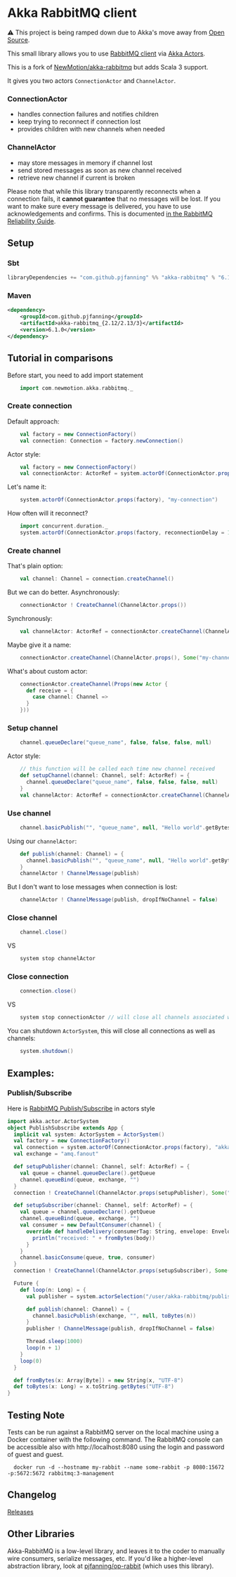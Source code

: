 # Akka RabbitMQ client

:warning: This project is being ramped down due to Akka's move away from [Open Source](https://www.lightbend.com/blog/why-we-are-changing-the-license-for-akka).

This small library allows you to use [RabbitMQ client](https://www.rabbitmq.com/java-client.html) via [Akka Actors](https://akka.io).

This is a fork of [NewMotion/akka-rabbitmq](https://github.com/NewMotion/akka-rabbitmq) but adds Scala 3 support.

It gives you two actors `ConnectionActor` and `ChannelActor`.

### ConnectionActor
* handles connection failures and notifies children
* keep trying to reconnect if connection lost
* provides children with new channels when needed

### ChannelActor
* may store messages in memory if channel lost
* send stored messages as soon as new channel received
* retrieve new channel if current is broken

Please note that while this library transparently reconnects when a connection fails, it **cannot guarantee** that no
messages will be lost. If you want to make sure every message is delivered, you have to use acknowledgements
and confirms. This is documented
[in the RabbitMQ Reliability Guide](https://www.rabbitmq.com/reliability.html#connection-failures).

## Setup

### Sbt
``` scala
libraryDependencies += "com.github.pjfanning" %% "akka-rabbitmq" % "6.1.0"
```

### Maven
```xml
<dependency>
    <groupId>com.github.pjfanning</groupId>
    <artifactId>akka-rabbitmq_{2.12/2.13/3}</artifactId>
    <version>6.1.0</version>
</dependency>
```

## Tutorial in comparisons
Before start, you need to add import statement

```scala
    import com.newmotion.akka.rabbitmq._
```

### Create connection

Default approach:
```scala
    val factory = new ConnectionFactory()
    val connection: Connection = factory.newConnection()
```

Actor style:
```scala
    val factory = new ConnectionFactory()
    val connectionActor: ActorRef = system.actorOf(ConnectionActor.props(factory))
```

Let's name it:
```scala
    system.actorOf(ConnectionActor.props(factory), "my-connection")
```

How often will it reconnect?
```scala
    import concurrent.duration._
    system.actorOf(ConnectionActor.props(factory, reconnectionDelay = 10.seconds), "my-connection")
```

### Create channel

That's plain option:
```scala
    val channel: Channel = connection.createChannel()
```

But we can do better. Asynchronously:
```scala
    connectionActor ! CreateChannel(ChannelActor.props())
```

Synchronously:
```scala
    val channelActor: ActorRef = connectionActor.createChannel(ChannelActor.props())
```

Maybe give it a name:
```scala
    connectionActor.createChannel(ChannelActor.props(), Some("my-channel"))
```

What's about custom actor:
```scala
    connectionActor.createChannel(Props(new Actor {
      def receive = {
        case channel: Channel =>
      }
    }))
```

### Setup channel
```scala
    channel.queueDeclare("queue_name", false, false, false, null)
```

Actor style:
```scala
    // this function will be called each time new channel received
    def setupChannel(channel: Channel, self: ActorRef) = {
      channel.queueDeclare("queue_name", false, false, false, null)
    }
    val channelActor: ActorRef = connectionActor.createChannel(ChannelActor.props(setupChannel))
```

### Use channel
```scala
    channel.basicPublish("", "queue_name", null, "Hello world".getBytes)
```

Using our `channelActor`:
```scala
    def publish(channel: Channel) = {
      channel.basicPublish("", "queue_name", null, "Hello world".getBytes)
    }
    channelActor ! ChannelMessage(publish)
```

But I don't want to lose messages when connection is lost:
```scala
    channelActor ! ChannelMessage(publish, dropIfNoChannel = false)
```

### Close channel
```scala
    channel.close()
```
VS
```scala
    system stop channelActor
```

### Close connection

```scala
    connection.close()
```
VS
```scala
    system stop connectionActor // will close all channels associated with this connection
```

You can shutdown `ActorSystem`, this will close all connections as well as channels:
```scala
    system.shutdown()
```

## Examples:

### Publish/Subscribe

Here is [RabbitMQ Publish/Subscribe](http://www.rabbitmq.com/tutorials/tutorial-three-java.html) in actors style

```scala
import akka.actor.ActorSystem
object PublishSubscribe extends App {
  implicit val system: ActorSystem = ActorSystem()
  val factory = new ConnectionFactory()
  val connection = system.actorOf(ConnectionActor.props(factory), "akka-rabbitmq")
  val exchange = "amq.fanout"

  def setupPublisher(channel: Channel, self: ActorRef) = {
    val queue = channel.queueDeclare().getQueue
    channel.queueBind(queue, exchange, "")
  }
  connection ! CreateChannel(ChannelActor.props(setupPublisher), Some("publisher"))

  def setupSubscriber(channel: Channel, self: ActorRef) = {
    val queue = channel.queueDeclare().getQueue
    channel.queueBind(queue, exchange, "")
    val consumer = new DefaultConsumer(channel) {
      override def handleDelivery(consumerTag: String, envelope: Envelope, properties: BasicProperties, body: Array[Byte]): Unit = {
        println("received: " + fromBytes(body))
      }
    }
    channel.basicConsume(queue, true, consumer)
  }
  connection ! CreateChannel(ChannelActor.props(setupSubscriber), Some("subscriber"))

  Future {
    def loop(n: Long) = {
      val publisher = system.actorSelection("/user/akka-rabbitmq/publisher")

      def publish(channel: Channel) = {
        channel.basicPublish(exchange, "", null, toBytes(n))
      }
      publisher ! ChannelMessage(publish, dropIfNoChannel = false)

      Thread.sleep(1000)
      loop(n + 1)
    }
    loop(0)
  }

  def fromBytes(x: Array[Byte]) = new String(x, "UTF-8")
  def toBytes(x: Long) = x.toString.getBytes("UTF-8")
}
```
## Testing Note

Tests can be run against a RabbitMQ server on the local machine using a Docker container with 
the following command. The RabbitMQ console can be accessible also with http://localhost:8080
using the login and password of guest and guest. 

      docker run -d --hostname my-rabbit --name some-rabbit -p 8080:15672 -p:5672:5672 rabbitmq:3-management

## Changelog

[Releases](https://github.com/pjfanning/akka-rabbitmq/releases)

## Other Libraries

Akka-RabbitMQ is a low-level library, and leaves it to the coder to manually wire consumers, serialize messages, etc. If you'd like a higher-level abstraction library, look at [pjfanning/op-rabbit](https://github.com/pjfanning/op-rabbit.git) (which uses this library).
